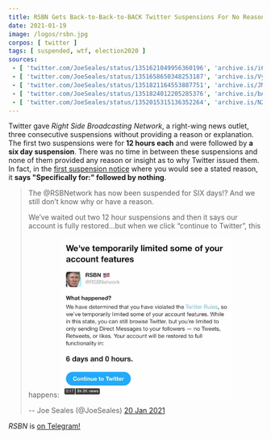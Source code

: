 ```yaml
---
title: RSBN Gets Back-to-Back-to-BACK Twitter Suspensions For No Reason
date: 2021-01-19
image: /logos/rsbn.jpg
corpos: [ twitter ]
tags: [ suspended, wtf, election2020 ]
sources:
 - [ 'twitter.com/JoeSeales/status/1351621049956360196', 'archive.is/i67Cl' ]
 - [ 'twitter.com/JoeSeales/status/1351658650348253187', 'archive.is/Vy7en' ]
 - [ 'twitter.com/JoeSeales/status/1351821164553887751', 'archive.is/JM62o' ]
 - [ 'twitter.com/JoeSeales/status/1351824012205285376', 'archive.is/bAIkz' ]
 - [ 'twitter.com/JoeSeales/status/1352015315136352264', 'archive.is/N2HWB' ]
---
```


Twitter gave _Right Side Broadcasting Network_, a right-wing news outlet, three
consecutive suspensions without providing a reason or explanation. The first
two suspensions were for **12 hours each** and were followed by **a six day
suspension**. There was no time in between these suspensions and none of them
provided any reason or insight as to why Twitter issued them. In fact, in the
[first suspension notice](specifically-for-blank.jpg) where you would see a
stated reason, it **says "Specifically for:" followed by nothing**.

> The @RSBNetwork has now been suspended for SIX days!? And we still don’t know
> why or have a reason.
>
> We’ve waited out two 12 hour suspensions and then it says our account is
> fully restored...but when we click “continue to Twitter”, this happens:
> [<img src="notice.jpg" width="340" height="auto" style="margin-top:0.75rem">](notice.jpg)
>
> -- Joe Seales (@JoeSeales) [20 Jan 2021](https://archive.is/bAIkz)

_RSBN_ is [on Telegram!](https://t.me/RSBNetwork)
